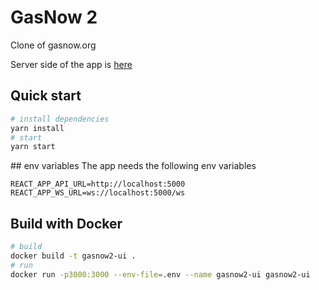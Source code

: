 # GasNow 2

Clone of gasnow.org

Server side of the app is [here](https://github.com/plopezlpz/gasnow2)

## Quick start

```bash
# install dependencies
yarn install
# start
yarn start
```

## env variables
The app needs the following env variables

```.env
REACT_APP_API_URL=http://localhost:5000
REACT_APP_WS_URL=ws://localhost:5000/ws
```

## Build with Docker

```bash
# build
docker build -t gasnow2-ui .
# run
docker run -p3000:3000 --env-file=.env --name gasnow2-ui gasnow2-ui
```
